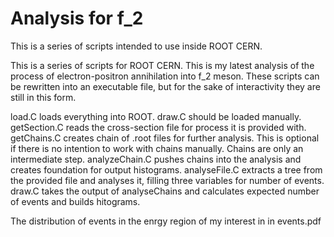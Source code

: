 # Analysis for f_2
This is a series of scripts intended to use inside ROOT CERN.

This is a series of scripts for ROOT CERN. This is my latest analysis of the process of electron-positron annihilation into f_2
meson. These scripts can be rewritten into an executable file, but for the sake of interactivity they are still in this form.

load.C loads everything into ROOT. 
draw.C should be loaded manually.
getSection.C reads the cross-section file for process it is provided with.
getChains.C creates chain of .root files for further analysis. This is optional if there is no intention to work with chains
manually. Chains are only an intermediate step.
analyzeChain.C pushes chains into the analysis and creates foundation for output histograms.
analyseFile.C extracts a tree from the provided file and analyses it, filling three variables for number of events.
draw.C takes the output of analyseChains and calculates expected number of events and builds hitograms.

The distribution of events in the enrgy region of my interest in in events.pdf
